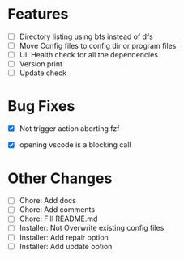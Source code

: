 # Features
- [ ] Directory listing using bfs instead of dfs
- [ ] Move Config files to config dir or program files
- [ ] UI: Health check for all the dependencies
- [ ] Version print
- [ ] Update check

# Bug Fixes
- [X] Not trigger action aborting fzf
- [X] opening vscode is a blocking call


# Other Changes
- [ ] Chore: Add docs
- [ ] Chore: Add comments
- [ ] Chore: Fill README.md
- [ ] Installer: Not Overwrite existing config files
- [ ] Installer: Add repair option
- [ ] Installer: Add update option
